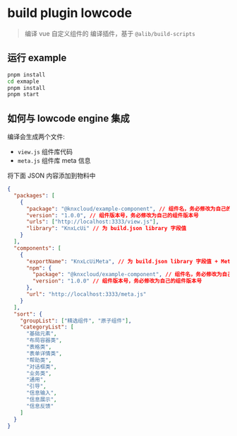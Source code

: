 # build plugin lowcode

> 编译 vue 自定义组件的 编译插件，基于 `@alib/build-scripts`

## 运行 example

```bash
pnpm install
cd exmaple
pnpm install
pnpm start
```

## 如何与 lowcode engine 集成

编译会生成两个文件:

- `view.js` 组件库代码
- `meta.js` 组件库 meta 信息

将下面 JSON 内容添加到物料中

```json
{
  "packages": [
    {
      "package": "@knxcloud/example-component", // 组件名，务必修改为自己的组件包名
      "version": "1.0.0", // 组件版本号，务必修改为自己的组件版本号
      "urls": ["http://localhost:3333/view.js"],
      "library": "KnxLcUi" // 为 build.json library 字段值
    }
  ],
  "components": [
    {
      "exportName": "KnxLcUiMeta", // 为 build.json library 字段值 + Meta 后缀
      "npm": {
        "package": "@knxcloud/example-component", // 组件名，务必修改为自己的组件包名
        "version": "1.0.0" // 组件版本号，务必修改为自己的组件版本号
      },
      "url": "http://localhost:3333/meta.js"
    }
  ],
  "sort": {
    "groupList": ["精选组件", "原子组件"],
    "categoryList": [
      "基础元素",
      "布局容器类",
      "表格类",
      "表单详情类",
      "帮助类",
      "对话框类",
      "业务类",
      "通用",
      "引导",
      "信息输入",
      "信息展示",
      "信息反馈"
    ]
  }
}
```
